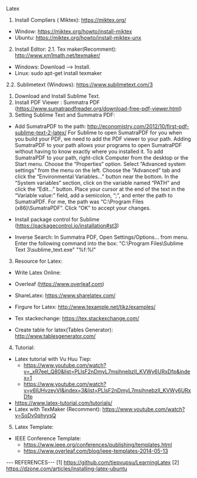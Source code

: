 Latex 

1. Install Compliers ( Miktex): https://miktex.org/
- Window: https://miktex.org/howto/install-miktex
- Ubuntu: https://miktex.org/howto/install-miktex-unx

2. Install Editor:
2.1. Tex maker(Recomment): http://www.xm1math.net/texmaker/
  + Windows: Download --> Install.
  + Linux: sudo apt-get install texmaker

2.2. Sublimetext (Windows): https://www.sublimetext.com/3
  1. Download and Install Sublime Text.
  2. Install PDF Viewer : Summatra PDF (https://www.sumatrapdfreader.org/download-free-pdf-viewer.html)
  3. Setting Sublime Text and Summatra PDF:
  - Add SumatraPDF to the path: http://economistry.com/2012/10/first-pdf-sublime-text-2-latex/
  For Sublime to open SumatraPDF for you when you build your PDF, we need to add the PDF viewer to your path. Adding SumatraPDF to your path allows your programs to open SumatraPDF without having to know exactly where you installed it. To add SumatraPDF to your path, right-click Computer from the desktop or the Start menu. Choose the “Properties” option. Select “Advanced system settings” from the menu on the left. Choose the “Advanced” tab and click the “Environmental Variables…” button near the bottom. In the “System variables” section, click on the variable named “PATH” and click the “Edit…” button. Place your cursor at the end of the text in the “Variable value:” field, add a semicolon, “;”, and enter the path to SumatraPDF. For me, the path was “C:\Program Files (x86)\SumatraPDF”. Click “OK” to accept your changes.

  - Install package control for Sublime (https://packagecontrol.io/installation#st3)
  - Inverse Search: In Summatra PDF, Open Settings/Options... from menu. Enter the following command into the box:
    "C:\Program Files\Sublime Text 3\sublime_text.exe" "%f:%l"
    
3. Resource for Latex:
  * Write Latex Online:
  - Overleaf (https://www.overleaf.com)
  - ShareLatex: https://www.sharelatex.com/
  
  - Firgure for Latex: http://www.texample.net/tikz/examples/
  - Tex stackechange: https://tex.stackexchange.com/
  - Create table for latex(Tables Generator): http://www.tablesgenerator.com/
 
4. Tutorial:
  - Latex tutorial with Vu Huu Tiep:
    + https://www.youtube.com/watch?v=_xR7eel_Q80&list=PLlsF2nDmyL7msihnebzII_KVWy6URxDfp&index=1
    + https://www.youtube.com/watch?v=y6IUHvzeyVI&index=3&list=PLlsF2nDmyL7msihnebzII_KVWy6URxDfp
  - https://www.latex-tutorial.com/tutorials/  
  - Latex with TexMaker (Recomment): https://www.youtube.com/watch?v=SoDv0qhyysQ
  
5. Latex Template:
  - IEEE Conference Template: 
    + https://www.ieee.org/conferences/publishing/templates.html
    + https://www.overleaf.com/blog/ieee-templates-2014-05-13

--- REFERENCES---
[1] https://github.com/tiepvupsu/LearningLatex
[2] https://dzone.com/articles/installing-latex-ubuntu
